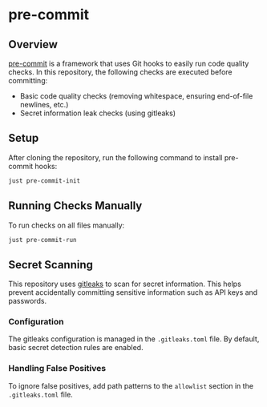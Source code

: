 # pre-commit

## Overview

[pre-commit](https://pre-commit.com/) is a framework that uses Git hooks to easily run code quality checks. In this repository, the following checks are executed before committing:

- Basic code quality checks (removing whitespace, ensuring end-of-file newlines, etc.)
- Secret information leak checks (using gitleaks)

## Setup

After cloning the repository, run the following command to install pre-commit hooks:

```bash
just pre-commit-init
```

## Running Checks Manually

To run checks on all files manually:

```bash
just pre-commit-run
```

## Secret Scanning

This repository uses [gitleaks](https://github.com/gitleaks/gitleaks) to scan for secret information. This helps prevent accidentally committing sensitive information such as API keys and passwords.

### Configuration

The gitleaks configuration is managed in the `.gitleaks.toml` file. By default, basic secret detection rules are enabled.

### Handling False Positives

To ignore false positives, add path patterns to the `allowlist` section in the `.gitleaks.toml` file.
